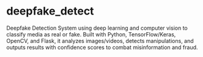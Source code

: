 # deepfake_detect
Deepfake Detection System using deep learning and computer vision to classify media as real or fake. Built with Python, TensorFlow/Keras, OpenCV, and Flask, it analyzes images/videos, detects manipulations, and outputs results with confidence scores to combat misinformation and fraud.
